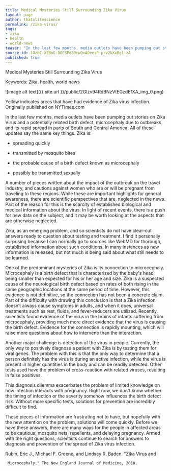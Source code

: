 ```yaml
---
title: Medical Mysteries Still Surrounding Zika Virus
layout: page
author: thatslifescience
permalink: /zika-virus/
tags:
- zika
- health
- world-news
teaser: "In the last few months, media outlets have been pumping out stories on Zika Virus and a potentially related birth defect, microcephaly due to outbreaks and its rapid spread in parts of South and Central America. All of these updates say the same key things."
source-id: 1OzbC-XZBoG-DOESPd39rwQxAOeesP-prv2kXxBgl-zA
published: true
---
```

Medical Mysteries Still Surrounding Zika Virus

Keywords: Zika, health, world news

![image alt text]({{ site.url }}/public/2GIzv94RdBNzVtEGzdEfXA_img_0.png)

Yellow indicates areas that have had evidence of Zika virus infection. Originally published on NYTimes.com

In the last few months, media outlets have been pumping out stories on Zika Virus and a potentially related birth defect, microcephaly due to outbreaks and its rapid spread in parts of South and Central America. All of these updates say the same key things. Zika is:

* spreading quickly 

* transmitted by mosquito bites

* the probable cause of a birth defect known as microcephaly

* possibly be transmitted sexually 

A number of pieces written about the impact of the outbreak on the travel industry, and cautions against women who are or will be pregnant from traveling to these regions. While these are important highlights for general awareness, there are scientific perspectives that are, neglected in the news. Part of the reason for this is the scarcity of established biological and medical information about the virus. In light of recent events, there is a push for new data on the subject, and it may be worth looking at the aspects that are otherwise neglected. 

Zika, as an emerging problem, and so scientists do not have clear-cut answers ready to question about testing and treatment. I find it personally surprising because I can normally go to sources like WebMD for thorough, established information about such conditions. In many instances as new information is released, but not much is being said about what still needs to be learned. 

One of the predominant mysteries of  Zika is its connection to microcephaly. Microcephaly is a birth defect that is characterized by the baby's head being smaller than expected for his or her age and size.  Zika is a suspected cause of the neurological birth defect based on rates of both rising in the same geographic locations at the same period of time. However, this evidence is not definitive, so the connection has not been a concrete claim. Part of the difficulty with drawing this conclusion is that a Zika infection doesn’t always cause symptoms in adults, and when it does, universal treatments such as rest, fluids, and fever-reducers are utilized. Recently, scientists found evidence of the virus in the brains of  infants suffering from microcephaly, providing much more direct evidence that the virus is causing the birth defect. Evidence for the connection  is rapidly mounting, which will raise more questions about how to intervene than the interaction.  

Another major challenge is detection of the virus in people. Currently, the only way to positively diagnose a patient with Zika is by testing them for viral genes. The problem with this is that the only way to determine that a person definitely has the virus is during an active infection, while the virus is present in higher quantities in the body and can be readily detected.  Other tests used have the problem of cross-reaction with related viruses, resulting in false positives.

This diagnosis dilemma exacerbates the problem of limited knowledge on how infection interacts with pregnancy. Right now, we don't know whether the timing of infection or the severity somehow influences the birth defect risk. Without more specific tests, solutions for prevention are incredibly difficult to find. 

These pieces of information are frustrating not to have, but hopefully with the new attention on the problem, solutions will come quickly. Before we have these answers, there are many ways for the people in affected areas to be cautious; mosquito nets, repellents, and delaying pregnancy. Armed with the right questions, scientists continue to search for answers to diagnosis and prevention of the spread of Zika virus infection. 

Rubin, Eric J., Michael F. Greene, and Lindsey R. Baden. "Zika Virus and 

     Microcephaly." The New England Journal of Medicine, 2010.

